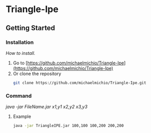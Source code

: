 # Triangle-Ipe

## Getting Started

### Installation

_How to install._

1. Go to [https://github.com/michaelmichio/Triangle-Ipe](https://github.com/michaelmichio/Triangle-Ipe)
2. Or clone the repository
   ```sh
   git clone https://github.com/michaelmichio/Triangle-Ipe.git
   ```

### Command

_java -jar FileName.jar x1,y1 x2,y2 x3,y3_

1. Example
   ```sh
   java -jar TriangleIPE.jar 100,100 100,200 200,200
   ```